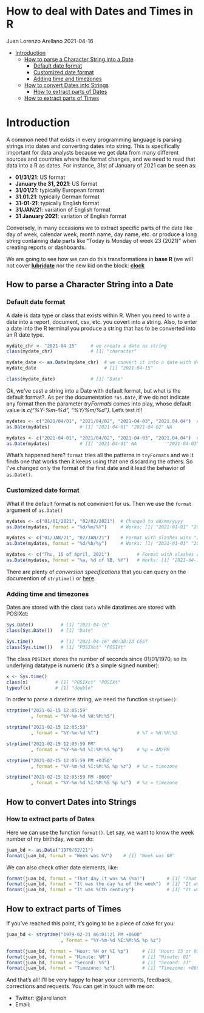 How to deal with Dates and Times in R
================
Juan Lorenzo Arellano
2021-04-16

-   [Introduction](#introduction)
    -   [How to parse a Character String into a
        Date](#how-to-parse-a-character-string-into-a-date)
        -   [Default date format](#default-date-format)
        -   [Customized date format](#customized-date-format)
        -   [Adding time and timezones](#adding-time-and-timezones)
    -   [How to convert Dates into
        Strings](#how-to-convert-dates-into-strings)
        -   [How to extract parts of
            Dates](#how-to-extract-parts-of-dates)
    -   [How to extract parts of Times](#how-to-extract-parts-of-times)

# Introduction

A common need that exists in every programming language is parsing
strings into dates and converting dates into string. This is
specifically important for data analysts because we get data from many
different sources and countries where the format changes, and we need to
read that data into a R as dates. For instance, 31st of January of 2021
can be seen as:

-   **01/31/21**: US format
-   **January the 31, 2021**: US format
-   **31/01/21**: typically European format
-   **31.01.21**: typically German format
-   **31-01-21**: typically English format
-   **31/JAN/21**: variation of English format
-   **31 January 2021**: variation of English format

Conversely, in many occasions we to extract specific parts of the date
like day of week, calendar week, month name, day name, etc. or produce a
long string containing date parts like “Today is Monday of week 23
(2021)” when creating reports or dashboards.

We are going to see how we can do this transformations in **base R** (we
will not cover [**lubridate**](https://lubridate.tidyverse.org/) nor the
new kid on the block: [**clock**](https://clock.r-lib.org/)

## How to parse a Character String into a Date

### Default date format

A date is data type or class that exists within R. When you need to
write a date into a report, document, csv, etc. you covert into a
string. Also, to enter a date into the R terminal you produce a string
that has to be converted into an R date type.

``` r
mydate_chr <- "2021-04-15"     # we create a date as string
class(mydate_chr)              # [1] "character"

mydate_date <- as.Date(mydate_chr)  # we convert it into a date with default format yyyy-mm-dd 
mydate_date                         # [1] "2021-04-15"

class(mydate_date)             # [1] "Date"
```

Ok, we’ve cast a string into a Date with default format, but what is the
default format?. As per the documentation `?as.Date`, if we do not
indicate any format then the parameter *tryFormats* comes into play,
whose default value is *c(“%Y-%m-%d”, “%Y/%m/%d”)*. Let’s test it!!

``` r
mydates <- c("2021/04/01", "2021/04/02", "2021-04-03", "2021.04.04")  # Format with slashes wins "/"
as.Date(mydates)           # [1] "2021-04-01" "2021-04-02" NA           NA 

mydates <- c("2021-04-01", "2021/04/02", "2021-04-03", "2021.04.04")  # Format with dashes wins "-"
as.Date(mydates)           # [1] "2021-04-01" NA           "2021-04-03" NA  
```

What’s happened here? `format` tries all the patterns in `tryFormats`
and we it finds one that works then it keeps using that one discarding
the others. So I’ve changed only the format of the first date and it
lead the behavior of `as.Date()`.

### Customized date format

What if the default format is not convinient for us. Then we use the
`format` argument of `as.Date()`

``` r
mydates <- c("01/01/2021", "02/02/2021")  # Changed to dd/mm/yyyy
as.Date(mydates, format = "%d/%m/%Y")     # Works: [1] "2021-01-01" "2021-02-02"

mydates <- c("01/JAN/21", "02/JAN/21")    # Format with slashes wins "/"
as.Date(mydates, format = "%d/%b/%y")     # Works: [1] "2021-01-01" "2021-01-02"

mydates <- c("Thu, 15 of April, 2021")          # Format with slashes wins "/"
as.Date(mydates, format = "%a, %d of %B, %Y")   # Works: [1] "2021-04-15"
```

There are plenty of *conversion specifications* that you can query on
the documention of `strptime()` or
[here](https://rdrr.io/r/base/strptime.html).

### Adding time and timezones

Dates are stored with the class `Data` while datatimes are stored with
POSIXct:

``` r
Sys.Date()          # [1] "2021-04-16"
class(Sys.Date())   # [1] "Date"

Sys.time()          # [1] "2021-04-16" 00:30:23 CEST
class(Sys.time())   # [1] "POSIXct" "POSIXt" 
```

The class `POSIXct` stores the number of seconds since 01/01/1970, so
its underlying datatype is numeric (it’s a simple signed number):

``` r
x <- Sys.time()    
class(x)          # [1] "POSIXct" "POSIXt"
typeof(x)         # [1] "double"
```

In order to parse a datetime string, we need the function `strptime()`:

``` r
strptime("2021-02-15 12:05:59"
         , format = "%Y-%m-%d %H:%M:%S")

strptime("2021-02-15 12:05:59"
         , format = "%Y-%m-%d %T")              # %T = %H:%M:%S

strptime("2021-02-15 12:05:59 PM"
         , format = "%Y-%m-%d %I:%M:%S %p")     # %p = AM/PM

strptime("2021-02-15 12:05:59 PM +0350"
         , format = "%Y-%m-%d %I:%M:%S %p %z")  # %z = timezone

strptime("2021-02-15 12:05:59 PM -0600"
         , format = "%Y-%m-%d %I:%M:%S %p %z")  # %z = timezone
```

## How to convert Dates into Strings

### How to extract parts of Dates

Here we can use the function `format()`. Let say, we want to know the
week number of my birthday, we can do:

``` r
juan_bd <- as.Date("1979/02/21")
format(juan_bd, format = "Week was %V")    # [1] "Week was 08"
```

We can also check other date elements, like:

``` r
format(juan_bd, format = "That day it was %A (%a)")        # [1] "That day it was Wednesday (Wed)"
format(juan_bd, format = "It was the day %u of the week")  # [1] "It was the day 3rd of the week 08"
format(juan_bd, format = "It was %Cth century")            # [1] "It was 19th century"
```

## How to extract parts of Times

If you’ve reached this point, it’s going to be a piece of cake for you:

``` r
juan_bd <- strptime("1979-02-21 06:01:21 PM +0600"
                    , format = "%Y-%m-%d %I:%M:%S %p %z")

format(juan_bd, format = "Hour: %H or %I %p")     # [1] "Hour: 13 or 01 PM" 
format(juan_bd, format = "Minute: %M")            # [1] "Minute: 01"
format(juan_bd, format = "Second: %S")            # [1] "Second: 21"
format(juan_bd, format = "Timezone: %z")          # [1] "Timezone: +0600"
```

And that’s all! I’ll be very happy to hear your comments, feedback,
corrections and requests. You can get in touch with me on:

-   Twitter: @jlarellanoh
-   Email:
